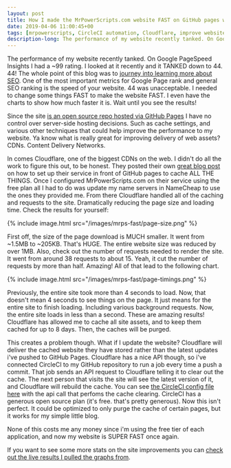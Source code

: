 ```yaml
---
layout: post
title: How I made the MrPowerScripts.com website FAST on GitHub pages with Cloudflare and CircleCI
date: 2019-04-06 11:00:45+00
tags: [mrpowerscripts, CircleCI automation, Cloudflare, improve website speed, website speed tips, Cloudflare caching, Cloudflare website speed ]
description-long: The performance of my website recently tanked. On Google PageSpeed Insights I had a ~99 rating. I looked at it recently and it TANKED down to 44. 44! The whole point of this blog was to journey into learning more about SEO. One of the most important metrics for Google Page rank and general SEO ranking is the speed of your website. 44 was unacceptable. I needed to change some things FAST to make the website FAST. I even have the charts to show how much faster it is. Wait until you see the results!
---
```


The performance of my website recently tanked. On Google PageSpeed Insights I had a ~99 rating. I looked at it recently and it TANKED down to 44. 44! The whole point of this blog was to [journey into learning more about SEO](https://www.youtube.com/watch?v=5YsFoEY7Ulo&list=PLqpaLALjc1lwz6nHCgsP98xYX_Ykawh3J). One of the most important metrics for Google Page rank and general SEO ranking is the speed of your website. 44 was unacceptable. I needed to change some things FAST to make the website FAST. I even have the charts to show how much faster it is. Wait until you see the results!

Since the site [is an open source repo hosted via GitHub Pages](https://github.com/MrPowerScripts/MrPowerScripts.com) I have no control over server-side hosting decisions. Such as cache settings, and various other techniques that could help improve the performance to my website. Ya know what is really great for improving delivery of web assets? CDNs. Content Delivery Networks.

In comes Cloudflare, one of the biggest CDNs on the web.  I didn't do all the work to figure this out, to be honest. They posted their own [great blog post](https://blog.cloudflare.com/secure-and-fast-github-pages-with-cloudflare/) on how to set up their service in front of GitHub pages to cache ALL THE THINGS.  Once I configured MrPowerScripts.com on their service using the free plan all I had to do was update my name servers in NameCheap to use the ones they provided me. From there Cloudflare handled all of the caching and requests to the site. Dramatically reducing the page size and loading time.  Check the results for yourself:

{% include image.html src="/images/mrps-fast/page-size.png" %}

First off, the size of the page download is MUCH smaller. It went from ~1.5MB to ~205KB. That's HUGE. The entire website size was reduced by over 1MB. Also, check out the number of requests needed to render the site. It went from around 38 requests to about 15. Yeah, it cut the number of requests by more than half. Amazing! All of that lead to the following chart.

{% include image.html src="/images/mrps-fast/page-timings.png" %}

Previously, the entire site took more than 4 seconds to load. Now, that doesn't mean 4 seconds to see things on the page. It just means for the entire site to finish loading. Including various background requests. Now, the entire site loads in less than a second. These are amazing results! Cloudflare has allowed me to cache all site assets, and to keep them cached for up to 8 days. Then, the caches will be purged.

This creates a problem though. What if I update the website? Cloudflare will deliver the cached website they have stored rather than the latest updates i've pushed to GitHub Pages. Cloudflare has a nice API though, so i've connected CircleCI to my GitHub repository to run a job every time a push a commit. That job sends an API request to Cloudflare telling it to clear out the cache. The next person that visits the site will see the latest version of it, and Cloudflare will rebuild the cache. You can see [the CircleCI config file here](https://github.com/MrPowerScripts/MrPowerScripts.com/blob/f41b5b2a8d51b5f80f4d7da9bab33368d3b602c3/.circleci/config.yml) with the api call that perfoms the cache clearing. CircleCI has a generous open source plan (it's free. that's pretty generous). Now this isn't perfect. It could be optimized to only purge the cache of certain pages, but it works for my simple little blog.

None of this costs me any money since i'm using the free tier of each application, and now my website is SUPER FAST once again.

If you want to see some more stats on the site improvements you can [check out the live results I pulled the graphs from](https://gtmetrix.com/reports/mrpowerscripts.com/S4kSarB8).
